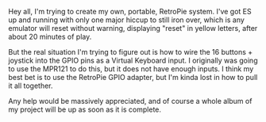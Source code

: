 Hey all, I'm trying to create my own, portable, RetroPie system. I've got ES up and running with only one major hiccup to still iron over, which is any emulator will reset without warning, displaying "reset" in yellow letters, after about 20 minutes of play.

But the real situation I'm trying to figure out is how to wire the 16 buttons + joystick into the GPIO pins as a Virtual Keyboard input. I originally was going to use the MPR121 to do this, but it does not have enough inputs.  I think my best bet is to use the RetroPie GPIO adapter, but I'm kinda lost in how to pull it all together.  

Any help would be massively appreciated, and of course a whole album of my project will be up as soon as it is complete.